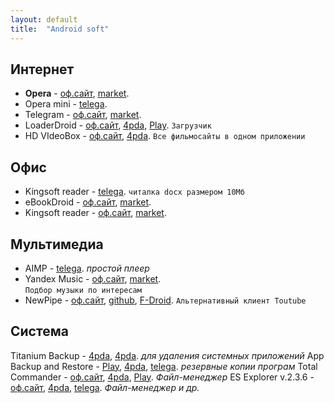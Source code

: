 ```yaml
---
layout: default
title:  "Android soft"
---
```



## Интернет
* **Opera** - 
[оф.сайт](http://opera.com),
[market](#).
* Opera mini - 
[telega](http://opera.com).
* Telegram - 
[оф.сайт](http://opera.com),
[market](#).
* LoaderDroid - 
[оф.сайт](#),
[4pda](#),
[Play](#).
`Загрузчик`
* HD VIdeoBox - 
[оф.сайт](#),
[4pda](#).
`Все фильмосайты в одном приложении`

## Офис
* Kingsoft reader - 
[telega](http://t.me).
`читалка docx размером 10Мб`
* eBookDroid - 
[оф.сайт](http://opera.com),
[market](#).  
* Kingsoft reader - 
[оф.сайт](http://opera.com),
[market](#).  

## Мультимедиа
* AIMP - 
[telega](http://t.me).
*простой плеер*
* Yandex Music - 
[оф.сайт](http://opera.com),
[market](#).  
`Подбор музыки по интересам`
* NewPipe - 
[оф.сайт](http://opera.com),
[github](http://opera.com),
[F-Droid](#).
`Альтернативный клиент Toutube`

## Система 
Titanium Backup - 
[4pda](#),
[4pda](#).
*для удаления системных приложений*
App Backup and Restore - 
[Play](#),
[4pda](#),
[telega](#).
*резервные копии програм*
Total Commander - 
[оф.сайт](#),
[4pda](#),
[Play](#).
*Файл-менеджер*
ES Explorer v.2.3.6 - 
[оф.сайт](#),
[4pda](#),
[telega](#).
*Файл-менеджер и др.*

<!--

## Офис

**Название** | **Ссылки** | **Описание**	
:--- | --- | ---
WPS Office | [Play](#) | Офис от китайцев 
EBookDroid | [Play](#) | Всеядная читалка 


## Мультимедиа

**Название** | **Ссылки** | **Описание**  
:--- |--- | ---
AIMP | [оф.сайт](#) - [4pda](#) - [Play](#) | Простой и удобный плеер
Яндекс.Музыка | [Play](#) | Музыка по альбомам за $$
NewPipe | [GitHub](#) - [4pda](#) - [F-Droid](#) | Легкий клиент Youtube


### Инет

| **Название** | **Ссылки** | **Описание** |
| :--- | :--- | :---
| Opera | [оф.сайт](#) - [4pda](#) - [Play](#) | Браузер |
| LoaderDroid | [оф.сайт](#) - [4pda](#) - [Play](#) | Загрузчик |
| AIMP | [оф.сайт](#) - [4pda](#) - [Play](#) | Простой и удобный плеер |
| HD VIdeoBox | [оф.сайт](#) - [4pda](#) | Все фильмосайты в одном приложении |

## Система

**Название** | **Ссылки** | **Описание**
------------ | ---------- | ------------
Titanium Backup | [4pda](#) | резервные копии файлов
App Backup and Restore | [Play](#) - [4pda](#) - [telega](#) | резервные копии програм
Total Commander | [оф.сайт](#) - [4pda](#) - [Play](#) | Файл-менеджер
ES Explorer v.2.3.6  | [оф.сайт](#) - [4pda](#) - [telega](#) | Файл-менеджер и др.




-->



<script>
function nnm(name){
window.open("http://nnm-club.me/forum/tracker.php?nm="+name);
}
</script>
